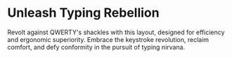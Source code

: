 # Unleash Typing Rebellion
Revolt against QWERTY's shackles with this layout, designed for efficiency and ergonomic superiority. Embrace the keystroke revolution, reclaim comfort, and defy conformity in the pursuit of typing nirvana.
